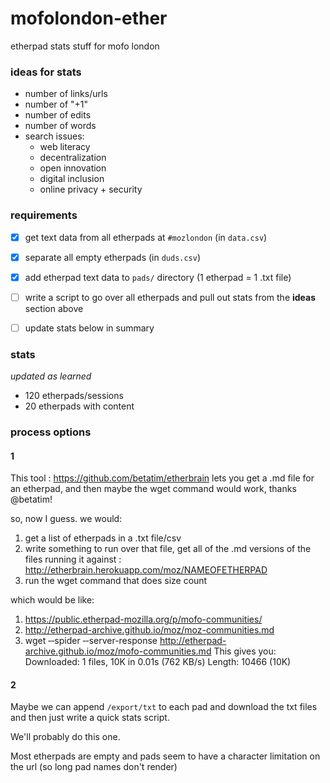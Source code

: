 # mofolondon-ether
etherpad stats stuff for mofo london


### ideas for stats

* number of links/urls
* number of "+1"
* number of edits
* number of words
* search issues:
	* web literacy
	* decentralization
	* open innovation
	* digital inclusion
	* online privacy + security 

### requirements

* [x] get text data from all etherpads at `#mozlondon` (in `data.csv`)
* [x] separate all empty etherpads (in `duds.csv`)
* [x] add etherpad text data to `pads/` directory (1 etherpad = 1 .txt file)
* [ ] write a script to go over all etherpads and pull out stats from the **ideas** section above
* [ ] update stats below in summary


### stats

*updated as learned* 

* 120 etherpads/sessions
* 20 etherpads with content


### process options

#### 1
This tool : https://github.com/betatim/etherbrain lets you get a .md file for an etherpad, and then maybe the wget command would work, thanks @betatim!

so, now I guess. we would:
1. get a list of etherpads in a .txt file/csv
2. write something to run over that file, get all of the .md versions of the files running it against : http://etherbrain.herokuapp.com/moz/NAMEOFETHERPAD
3. run the wget command that does size count

which would be like:
1. https://public.etherpad-mozilla.org/p/mofo-communities/
2. http://etherpad-archive.github.io/moz/moz-communities.md
3. wget ‐‐spider ‐‐server-response http://etherpad-archive.github.io/moz/mofo-communities.md
This gives you: Downloaded: 1 files, 10K in 0.01s (762 KB/s)
Length: 10466 (10K)

#### 2

Maybe we can append `/export/txt` to each pad and download the txt files and then just write a quick stats script.

We'll probably do this one.

Most etherpads are empty and pads seem to have a character limitation on the url (so long pad names don't render)



